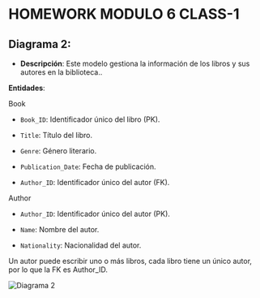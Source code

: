 # HOMEWORK MODULO 6 CLASS-1

## Diagrama 2:
- **Descripción**:
Este modelo gestiona la información de los libros y sus autores en la biblioteca..

**Entidades**: 

Book

- `Book_ID`: Identificador único del libro (PK).

- `Title`: Título del libro.

- `Genre`: Género literario.

- `Publication_Date`: Fecha de publicación.

- `Author_ID`: Identificador único del autor (FK).

Author
- `Author_ID`: Identificador único del autor (PK).

- `Name`: Nombre del autor.

- `Nationality`: Nacionalidad del autor.

Un autor puede escribir uno o más libros, cada libro tiene un único autor, por lo que la FK es Author_ID.

![Diagrama 2](./Punto2-ModeloERBásico-Library.png)


